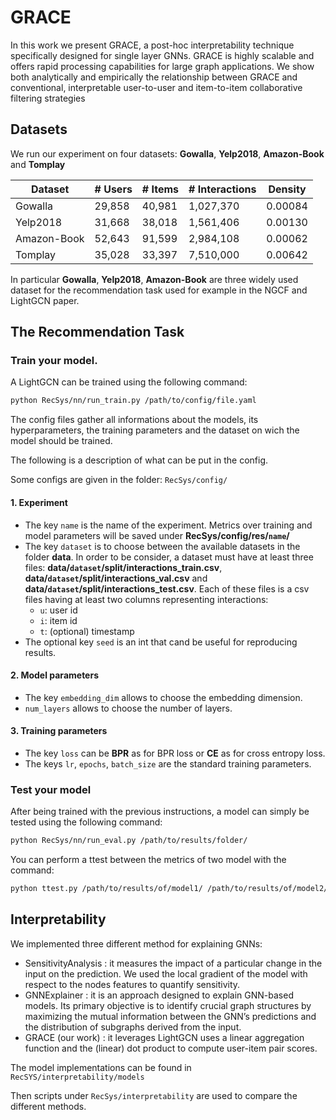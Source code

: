 # GRACE
In this work we present GRACE, a post-hoc interpretability technique specifically designed for single layer GNNs. GRACE is highly scalable and offers rapid processing capabilities for large graph applications. We show both analytically and empirically the relationship between GRACE and conventional, interpretable user-to-user and item-to-item collaborative filtering strategies




## Datasets
We run our experiment on four datasets: __Gowalla__, __Yelp2018__, __Amazon-Book__ and __Tomplay__

|     Dataset   |   # Users  | # Items| # Interactions | Density |
|---------------|------------|--------|----------------|---------|
|    Gowalla    | 29,858     | 40,981 | 1,027,370      | 0.00084 |
|   Yelp2018    | 31,668     | 38,018 | 1,561,406      | 0.00130 |
|  Amazon-Book  | 52,643     | 91,599 | 2,984,108      | 0.00062 |
|  Tomplay      | 35,028     | 33,397 | 7,510,000      | 0.00642 |

In particular __Gowalla__, __Yelp2018__, __Amazon-Book__ are three widely used dataset for the recommendation task used for example in the NGCF and LightGCN paper.



## The Recommendation Task

### Train your model. 

A LightGCN can be trained using the following command:
```bash
python RecSys/nn/run_train.py /path/to/config/file.yaml
```

The config files gather all informations about the models, its hyperparameters, the training parameters and the dataset on wich the model should be trained.

The following is a description of what can be put in the config.

Some configs are given in the folder: ```RecSys/config/```

#### 1. Experiment
- The key `name` is the name of the experiment. Metrics over training and model parameters will be saved under __RecSys/config/res/`name`/__
- The key `dataset` is to choose between the available datasets in the folder __data__.
In order to be consider, a dataset must have at least three files: __data/`dataset`/split/interactions_train.csv__, __data/`dataset`/split/interactions_val.csv__ and __data/`dataset`/split/interactions_test.csv__. Each of these files is a csv files having at least two columns representing interactions:
    - `u`: user id
    - `i`: item id
    - `t`: (optional) timestamp
- The optional key `seed` is an int that cand be useful for reproducing results.

#### 2. Model parameters
- The key `embedding_dim` allows to choose the embedding dimension.
- `num_layers` allows to choose the number of layers. 

#### 3. Training parameters
- The key `loss` can be __BPR__ as for BPR loss or __CE__ as for cross entropy loss.
- The keys `lr`, `epochs`, `batch_size` are the standard training parameters.


### Test your model

After being trained with the previous instructions, a model can simply be tested using the following command:
```bash
python RecSys/nn/run_eval.py /path/to/results/folder/
```

You can perform a ttest between the metrics of two model with the command:
```bash
python ttest.py /path/to/results/of/model1/ /path/to/results/of/model2/
```


## Interpretability

We implemented three different method for explaining GNNs:
 - SensitivityAnalysis : it measures the impact of a particular change in the input on the prediction. We used the local gradient of the model with respect to the nodes features to quantify sensitivity. 
 - GNNExplainer : it is an approach designed to explain GNN-based models. Its primary objective is to identify crucial graph structures by maximizing the mutual information between the GNN’s predictions and the distribution of subgraphs derived from the input.
 - GRACE (our work) : it leverages LightGCN uses a linear aggregation function and the (linear) dot product to compute user-item pair scores.


 The model implementations can be found in `RecSYS/interpretability/models`

 Then scripts under `RecSys/interpretability` are used to compare the different methods.
